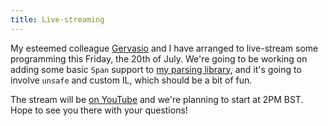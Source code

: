 ```yaml
---
title: Live-streaming
---
```


My esteemed colleague [Gervasio](https://twitter.com/g3rv4?lang=en) and I have arranged to live-stream some programming this Friday, the 20th of July. We're going to be working on adding some basic `Span` support to [my parsing library](https://github.com/benjamin-hodgson/Pidgin), and it's going to involve `unsafe` and custom IL, which should be a bit of fun.

The stream will be [on YouTube](https://www.youtube.com/watch?v=O23OLkQtiS4) and we're planning to start at 2PM BST. Hope to see you there with your questions!
